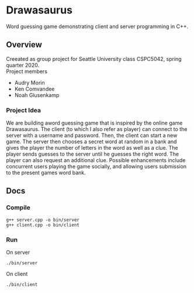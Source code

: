 # Drawasaurus
Word guessing game demonstrating client and server programming in C++.  

## Overview
Creeated as group project for Seattle University class CSPC5042, spring quarter 2020.  
Project members
- Audry Morin
- Ken Comvandee
- Noah Glusenkamp

### Project Idea
We are building aword guessing game that is inspired by the online game Drawasaurus. The client (to which I also refer as player) can connect to the server with a username and password. Then, the client can start a new game. The server then chooses a secret word at random in a bank and gives the player the number of letters in the word as well as a clue. The player sends guesses to the server until he guesses the right word. The player can also request an additional clue. Possible enhancements include concurrent users playing the game socially, and allowing users submission to the present games word bank.

## Docs
### Compile
```
g++ server.cpp -o bin/server 
g++ client.cpp -o bin/client
```

### Run
On server
```
./bin/server
```
On client
```
./bin/client
```